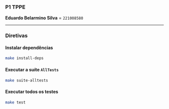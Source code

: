 ### P1 TPPE

**Eduardo Belarmino Silva** = `221008580`

---

### Diretivas

#### Instalar dependências
```bash
make install-deps
```

#### Executar a suíte `AllTests`
```bash
make suite-alltests
```

#### Executar todos os testes
```bash
make test
```
